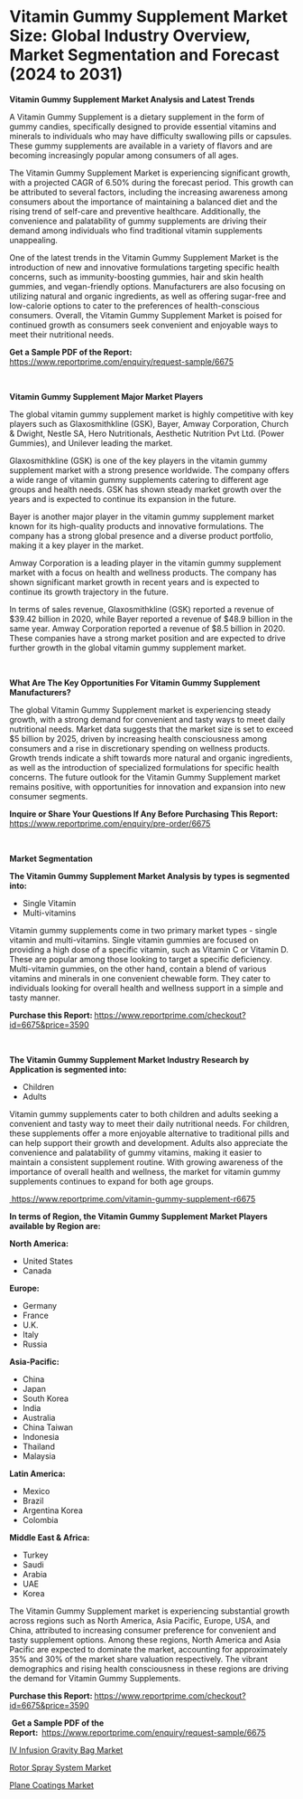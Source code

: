 <p><h1>Vitamin Gummy Supplement Market Size: Global Industry Overview, Market Segmentation and Forecast (2024 to 2031)</h1></p><p><strong>Vitamin Gummy Supplement Market Analysis and Latest Trends</strong></p>
<p><p>A Vitamin Gummy Supplement is a dietary supplement in the form of gummy candies, specifically designed to provide essential vitamins and minerals to individuals who may have difficulty swallowing pills or capsules. These gummy supplements are available in a variety of flavors and are becoming increasingly popular among consumers of all ages.</p><p>The Vitamin Gummy Supplement Market is experiencing significant growth, with a projected CAGR of 6.50% during the forecast period. This growth can be attributed to several factors, including the increasing awareness among consumers about the importance of maintaining a balanced diet and the rising trend of self-care and preventive healthcare. Additionally, the convenience and palatability of gummy supplements are driving their demand among individuals who find traditional vitamin supplements unappealing.</p><p>One of the latest trends in the Vitamin Gummy Supplement Market is the introduction of new and innovative formulations targeting specific health concerns, such as immunity-boosting gummies, hair and skin health gummies, and vegan-friendly options. Manufacturers are also focusing on utilizing natural and organic ingredients, as well as offering sugar-free and low-calorie options to cater to the preferences of health-conscious consumers. Overall, the Vitamin Gummy Supplement Market is poised for continued growth as consumers seek convenient and enjoyable ways to meet their nutritional needs.</p></p>
<p><strong>Get a Sample PDF of the Report:&nbsp;</strong> <a href="https://www.reportprime.com/enquiry/request-sample/6675">https://www.reportprime.com/enquiry/request-sample/6675</a></p>
<p>&nbsp;</p>
<p><strong>Vitamin Gummy Supplement Major Market Players</strong></p>
<p><p>The global vitamin gummy supplement market is highly competitive with key players such as Glaxosmithkline (GSK), Bayer, Amway Corporation, Church & Dwight, Nestle SA, Hero Nutritionals, Aesthetic Nutrition Pvt Ltd. (Power Gummies), and Unilever leading the market. </p><p>Glaxosmithkline (GSK) is one of the key players in the vitamin gummy supplement market with a strong presence worldwide. The company offers a wide range of vitamin gummy supplements catering to different age groups and health needs. GSK has shown steady market growth over the years and is expected to continue its expansion in the future.</p><p>Bayer is another major player in the vitamin gummy supplement market known for its high-quality products and innovative formulations. The company has a strong global presence and a diverse product portfolio, making it a key player in the market.</p><p>Amway Corporation is a leading player in the vitamin gummy supplement market with a focus on health and wellness products. The company has shown significant market growth in recent years and is expected to continue its growth trajectory in the future.</p><p>In terms of sales revenue, Glaxosmithkline (GSK) reported a revenue of $39.42 billion in 2020, while Bayer reported a revenue of $48.9 billion in the same year. Amway Corporation reported a revenue of $8.5 billion in 2020. These companies have a strong market position and are expected to drive further growth in the global vitamin gummy supplement market.</p></p>
<p>&nbsp;</p>
<p><strong>What Are The Key Opportunities For Vitamin Gummy Supplement Manufacturers?</strong></p>
<p><p>The global Vitamin Gummy Supplement market is experiencing steady growth, with a strong demand for convenient and tasty ways to meet daily nutritional needs. Market data suggests that the market size is set to exceed $5 billion by 2025, driven by increasing health consciousness among consumers and a rise in discretionary spending on wellness products. Growth trends indicate a shift towards more natural and organic ingredients, as well as the introduction of specialized formulations for specific health concerns. The future outlook for the Vitamin Gummy Supplement market remains positive, with opportunities for innovation and expansion into new consumer segments.</p></p>
<p><strong>Inquire or Share Your Questions If Any Before Purchasing This Report:</strong> <a href="https://www.reportprime.com/enquiry/pre-order/6675">https://www.reportprime.com/enquiry/pre-order/6675</a></p>
<p>&nbsp;</p>
<p><strong>Market Segmentation</strong></p>
<p><strong>The Vitamin Gummy Supplement Market Analysis by types is segmented into:</strong></p>
<p><ul><li>Single Vitamin</li><li>Multi-vitamins</li></ul></p>
<p><p>Vitamin gummy supplements come in two primary market types - single vitamin and multi-vitamins. Single vitamin gummies are focused on providing a high dose of a specific vitamin, such as Vitamin C or Vitamin D. These are popular among those looking to target a specific deficiency. Multi-vitamin gummies, on the other hand, contain a blend of various vitamins and minerals in one convenient chewable form. They cater to individuals looking for overall health and wellness support in a simple and tasty manner.</p></p>
<p><strong>Purchase this Report:&nbsp;</strong><a href="https://www.reportprime.com/checkout?id=6675&price=3590">https://www.reportprime.com/checkout?id=6675&price=3590</a></p>
<p>&nbsp;</p>
<p><strong>The Vitamin Gummy Supplement Market Industry Research by Application is segmented into:</strong></p>
<p><ul><li>Children</li><li>Adults</li></ul></p>
<p><p>Vitamin gummy supplements cater to both children and adults seeking a convenient and tasty way to meet their daily nutritional needs. For children, these supplements offer a more enjoyable alternative to traditional pills and can help support their growth and development. Adults also appreciate the convenience and palatability of gummy vitamins, making it easier to maintain a consistent supplement routine. With growing awareness of the importance of overall health and wellness, the market for vitamin gummy supplements continues to expand for both age groups.</p></p>
<p><a href="https://www.reportprime.com/vitamin-gummy-supplement-r6675">&nbsp;https://www.reportprime.com/vitamin-gummy-supplement-r6675</a></p>
<p><strong>In terms of Region, the Vitamin Gummy Supplement Market Players available by Region are:</strong></p>
<p>
    <p> <strong> North America: </strong>
        <ul>
            <li>United States</li>
            <li>Canada</li>
        </ul>
        </p> 
    <p> <strong> Europe: </strong>
        <ul>
            <li>Germany</li>
            <li>France</li>
            <li>U.K.</li>
            <li>Italy</li>
            <li>Russia</li>
        </ul>
        </p> 
    <p> <strong> Asia-Pacific: </strong>
        <ul>
            <li>China</li>
            <li>Japan</li>
            <li>South Korea</li>
            <li>India</li>
            <li>Australia</li>
            <li>China Taiwan</li>
            <li>Indonesia</li>
            <li>Thailand</li>
            <li>Malaysia</li>
        </ul>
        </p> 
    <p> <strong> Latin America: </strong>
        <ul>
            <li>Mexico</li>
            <li>Brazil</li>
            <li>Argentina Korea</li>
            <li>Colombia</li>
        </ul>
        </p> 
    <p> <strong> Middle East & Africa: </strong>
        <ul>
            <li>Turkey</li>
            <li>Saudi</li>
            <li>Arabia</li>
            <li>UAE</li>
            <li>Korea</li>
        </ul>
    </p>
    </p>
<p><p>The Vitamin Gummy Supplement market is experiencing substantial growth across regions such as North America, Asia Pacific, Europe, USA, and China, attributed to increasing consumer preference for convenient and tasty supplement options. Among these regions, North America and Asia Pacific are expected to dominate the market, accounting for approximately 35% and 30% of the market share valuation respectively. The vibrant demographics and rising health consciousness in these regions are driving the demand for Vitamin Gummy Supplements.</p></p>
<p><strong>Purchase this Report: </strong><a href="https://www.reportprime.com/checkout?id=6675&price=3590">https://www.reportprime.com/checkout?id=6675&price=3590</a></p>
<p>&nbsp;<strong>Get a Sample PDF of the Report:&nbsp;&nbsp;</strong><a href="https://www.reportprime.com/enquiry/request-sample/6675">https://www.reportprime.com/enquiry/request-sample/6675</a></p>
<p><strong></strong></p>
<p><p><a href="https://www.linkedin.com/pulse/iv-infusion-gravity-bag-market-size-share-amp-trends-analysis-tw8nf?trackingId=HjdwK8o2rJ9i8ZIa5OJL%2Bw%3D%3D">IV Infusion Gravity Bag Market</a></p><p><a href="https://www.linkedin.com/pulse/rotor-spray-system-market-size-examines-its-scope-primary-focus-un2mf?trackingId=UVr00uczWneGy5KfIOiKoA%3D%3D">Rotor Spray System Market</a></p><p><a href="https://www.linkedin.com/pulse/plane-coatings-market-comprehensive-report-its-share-amp-growth-oy8xf?trackingId=SmEu8qxdSflUd4R%2BnsRAwg%3D%3D">Plane Coatings Market</a></p></p>